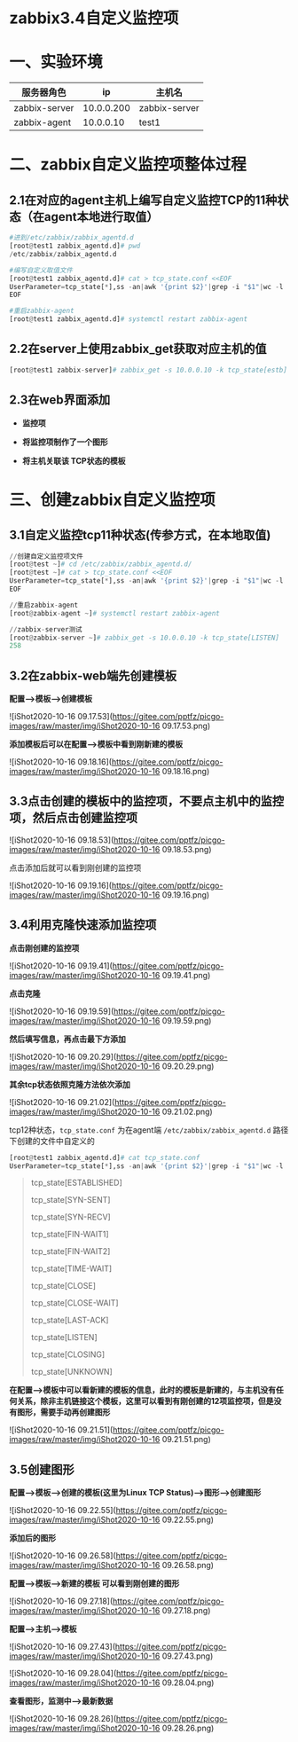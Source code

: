 # zabbix3.4自定义监控项

# 一、实验环境

| **服务器角色** | **ip**     | **主机名**    |
| -------------- | ---------- | ------------- |
| zabbix-server  | 10.0.0.200 | zabbix-server |
| zabbix-agent   | 10.0.0.10  | test1         |



# 二、zabbix自定义监控项整体过程

## 2.1在对应的agent主机上编写自定义监控TCP的11种状态（在agent本地进行取值）

```python
#进到/etc/zabbix/zabbix_agentd.d
[root@test1 zabbix_agentd.d]# pwd
/etc/zabbix/zabbix_agentd.d

#编写自定义取值文件
[root@test1 zabbix_agentd.d]# cat > tcp_state.conf <<EOF
UserParameter=tcp_state[*],ss -an|awk '{print $2}'|grep -i "$1"|wc -l
EOF

#重启zabbix-agent
[root@test1 zabbix_agentd.d]# systemctl restart zabbix-agent
```



## 2.2在server上使用zabbix_get获取对应主机的值

```python
[root@test1 zabbix-server]# zabbix_get -s 10.0.0.10 -k tcp_state[estb]
```



## 2.3在web界面添加

- **监控项**   

- **将监控项制作了一个图形**

- **将主机关联该 TCP状态的模板**



# 三、创建zabbix自定义监控项

## 3.1自定义监控tcp11种状态(传参方式，在本地取值)

```python
//创建自定义监控项文件
[root@test ~]# cd /etc/zabbix/zabbix_agentd.d/ 
[root@test ~]# cat > tcp_state.conf <<EOF
UserParameter=tcp_state[*],ss -an|awk '{print $2}'|grep -i "$1"|wc -l
EOF

//重启zabbix-agent 
[root@zabbix-agent ~]# systemctl restart zabbix-agent 

//zabbix-server测试 
[root@zabbix-server ~]# zabbix_get -s 10.0.0.10 -k tcp_state[LISTEN] 
258
```



## 3.2在zabbix-web端先创建模板

**配置-->模板-->创建模板**

![iShot2020-10-16 09.17.53](https://gitee.com/pptfz/picgo-images/raw/master/img/iShot2020-10-16 09.17.53.png)

**添加模板后可以在配置-->模板中看到刚新建的模板**

![iShot2020-10-16 09.18.16](https://gitee.com/pptfz/picgo-images/raw/master/img/iShot2020-10-16 09.18.16.png)



## 3.3点击创建的模板中的监控项，不要点主机中的监控项，然后点击创建监控项

![iShot2020-10-16 09.18.53](https://gitee.com/pptfz/picgo-images/raw/master/img/iShot2020-10-16 09.18.53.png)

点击添加后就可以看到刚创建的监控项

![iShot2020-10-16 09.19.16](https://gitee.com/pptfz/picgo-images/raw/master/img/iShot2020-10-16 09.19.16.png)

## 3.4利用克隆快速添加监控项

**点击刚创建的监控项**

![iShot2020-10-16 09.19.41](https://gitee.com/pptfz/picgo-images/raw/master/img/iShot2020-10-16 09.19.41.png)

**点击克隆**

![iShot2020-10-16 09.19.59](https://gitee.com/pptfz/picgo-images/raw/master/img/iShot2020-10-16 09.19.59.png)

**然后填写信息，再点击最下方添加**

![iShot2020-10-16 09.20.29](https://gitee.com/pptfz/picgo-images/raw/master/img/iShot2020-10-16 09.20.29.png)

**其余tcp状态依照克隆方法依次添加**

![iShot2020-10-16 09.21.02](https://gitee.com/pptfz/picgo-images/raw/master/img/iShot2020-10-16 09.21.02.png)

tcp12种状态，`tcp_state.conf` 为在agent端 `/etc/zabbix/zabbix_agentd.d` 路径下创建的文件中自定义的

```python
[root@test1 zabbix_agentd.d]# cat tcp_state.conf 
UserParameter=tcp_state[*],ss -an|awk '{print $2}'|grep -i "$1"|wc -l
```



> tcp_state[ESTABLISHED]
>
> tcp_state[SYN-SENT]
>
> tcp_state[SYN-RECV]
>
> tcp_state[FIN-WAIT1]
>
> tcp_state[FIN-WAIT2]
>
> tcp_state[TIME-WAIT]
>
> tcp_state[CLOSE]
>
> tcp_state[CLOSE-WAIT]
>
> tcp_state[LAST-ACK]
>
> tcp_state[LISTEN]
>
> tcp_state[CLOSING]
>
> tcp_state[UNKNOWN]



**在配置-->模板中可以看新建的模板的信息，此时的模板是新建的，与主机没有任何关系，除非主机链接这个模板，这里可以看到有刚创建的12项监控项，但是没有图形，需要手动再创建图形**

![iShot2020-10-16 09.21.51](https://gitee.com/pptfz/picgo-images/raw/master/img/iShot2020-10-16 09.21.51.png)



## 3.5创建图形

**配置-->模板-->创建的模板(这里为Linux TCP Status)-->图形-->创建图形**

![iShot2020-10-16 09.22.55](https://gitee.com/pptfz/picgo-images/raw/master/img/iShot2020-10-16 09.22.55.png)



**添加后的图形**

![iShot2020-10-16 09.26.58](https://gitee.com/pptfz/picgo-images/raw/master/img/iShot2020-10-16 09.26.58.png)

**配置-->模板-->新建的模板 可以看到刚创建的图形**

![iShot2020-10-16 09.27.18](https://gitee.com/pptfz/picgo-images/raw/master/img/iShot2020-10-16 09.27.18.png)

**配置-->主机-->模板**

![iShot2020-10-16 09.27.43](https://gitee.com/pptfz/picgo-images/raw/master/img/iShot2020-10-16 09.27.43.png)

![iShot2020-10-16 09.28.04](https://gitee.com/pptfz/picgo-images/raw/master/img/iShot2020-10-16 09.28.04.png)

**查看图形，监测中-->最新数据**

![iShot2020-10-16 09.28.26](https://gitee.com/pptfz/picgo-images/raw/master/img/iShot2020-10-16 09.28.26.png)

